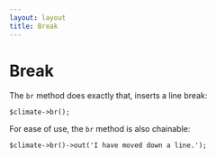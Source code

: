 ```yaml
---
layout: layout
title: Break
---
```


Break
==============

The `br` method does exactly that, inserts a line break:

~~~.language-php
$climate->br();
~~~

For ease of use, the `br` method is also chainable:

~~~.language-php
$climate->br()->out('I have moved down a line.');
~~~
